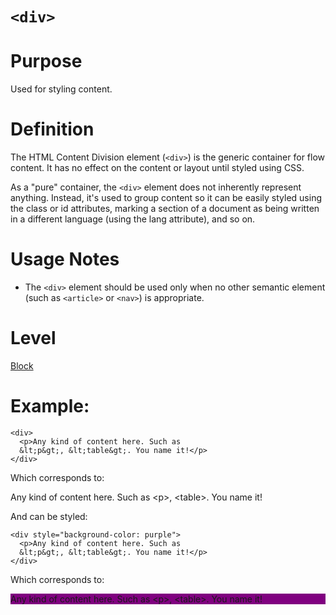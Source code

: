 # ```<div>```

# Purpose

Used for styling content.

# Definition

The HTML Content Division element (```<div>```) is the generic container for flow content. It has no effect on the content or layout until styled using CSS.

As a "pure" container, the ```<div>``` element does not inherently represent anything. Instead, it's used to group content so it can be easily styled using the class or id attributes, marking a section of a document as being written in a different language (using the lang attribute), and so on.

# Usage Notes

* The ```<div>``` element should be used only when no other semantic element (such as ```<article>``` or ```<nav>```) is appropriate.

# Level
[Block](../level/block.md)

# Example:

```
<div>
  <p>Any kind of content here. Such as
  &lt;p&gt;, &lt;table&gt;. You name it!</p>
</div>
```

Which corresponds to:

<div>
  <p>Any kind of content here. Such as
  &lt;p&gt;, &lt;table&gt;. You name it!</p>
</div>

And can be styled:

```
<div style="background-color: purple">
  <p>Any kind of content here. Such as
  &lt;p&gt;, &lt;table&gt;. You name it!</p>
</div>
```

Which corresponds to:

<div style="background-color: purple">
  <p>Any kind of content here. Such as
  &lt;p&gt;, &lt;table&gt;. You name it!</p>
</div>
